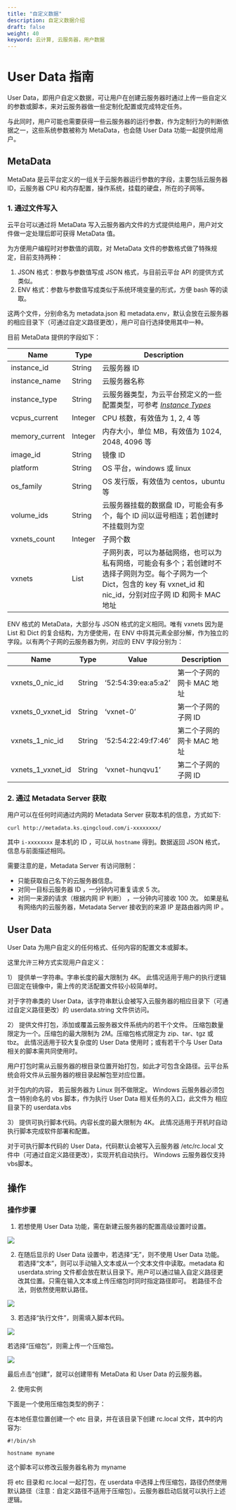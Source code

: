 ```yaml
---
title: "自定义数据"
description: 自定义数据介绍
draft: false
weight: 40
keyword: 云计算, 云服务器，用户数据
---
```


# User Data 指南

User Data，即用户自定义数据，可让用户在创建云服务器时通过上传一些自定义的参数或脚本，来对云服务器做一些定制化配置或完成特定任务。

与此同时，用户可能也需要获得一些云服务器的运行参数，作为定制行为的判断依据之一，这些系统参数被称为 MetaData，也会随 User Data 功能一起提供给用户。

## MetaData

MetaData 是云平台定义的一组关于云服务器运行参数的字段，主要包括云服务器 ID，云服务器 CPU 和内存配置，操作系统，挂载的硬盘，所在的子网等。

### 1. 通过文件写入

云平台可以通过将 MetaData 写入云服务器内文件的方式提供给用户，用户对文件做一定处理后即可获得 MetaData 值。

为方便用户编程时对参数值的调取，对 MetaData 文件的参数格式做了特殊规定，目前支持两种：

1.  JSON 格式：参数与参数值写成 JSON 格式，与目前云平台 API 的提供方式类似。
2.  ENV 格式：参数与参数值写成类似于系统环境变量的形式，方便 bash 等的读取。

这两个文件，分别命名为 metadata.json 和 metadata.env，默认会放在云服务器的相应目录下（可通过自定义路径更改），用户可自行选择使用其中一种。

目前 MetaData 提供的字段如下：

| Name | Type | Description |
| --- | --- | --- |
| instance_id | String | 云服务器 ID |
| instance_name | String | 云服务器名称 |
| instance_type | String | 云服务器类型，为云平台预定义的一些配置类型，可参考 [_Instance Types_](/development_docs/api/common/instance_type) |
| vcpus_current | Integer | CPU 核数，有效值为 1, 2, 4 等 |
| memory_current | Integer | 内存大小，单位 MB，有效值为 1024, 2048, 4096 等 |
| image_id | String | 镜像 ID |
| platform | String | OS 平台，windows 或 linux |
| os_family | String | OS 发行版，有效值为 centos，ubuntu 等 |
| volume_ids | String | 云服务器挂载的数据盘 ID，可能会有多个，每个 ID 间以逗号相连；若创建时不挂载则为空 |
| vxnets_count | Integer | 子网个数 |
| vxnets | List | 子网列表，可以为基础网络，也可以为私有网络，可能会有多个；若创建时不选择子网则为空。每个子网为一个 Dict，包含的 key 有 vxnet_id 和 nic_id，分别对应子网 ID 和网卡 MAC 地址 |

ENV 格式的 MetaData，大部分与 JSON 格式的定义相同。唯有 vxnets 因为是 List 和 Dict 的复合结构，为方便使用，在 ENV 中将其元素全部分解，作为独立的字段。以有两个子网的云服务器为例，对应的 ENV 字段分别为：

| Name | Type | Value | Description |
| --- | --- | --- | --- |
| vxnets_0_nic_id | String | ‘52:54:39:ea:a5:a2’ | 第一个子网的网卡 MAC 地址 |
| vxnets_0_vxnet_id | String | ‘vxnet-0’ | 第一个子网的子网 ID |
| vxnets_1_nic_id | String | ‘52:54:22:49:f7:46’ | 第二个子网的网卡 MAC 地址 |
| vxnets_1_vxnet_id | String | ‘vxnet-hunqvu1’ | 第二个子网的子网 ID |

### 2. 通过 Metadata Server 获取

用户可以在任何时间通过内网的 Metadata Server 获取本机的信息，方式如下:

```
curl http://metadata.ks.qingcloud.com/i-xxxxxxxx/
```

其中 ```i-xxxxxxxx``` 是本机的 ID ，可以从 ```hostname``` 得到。数据返回 JSON 格式，信息与前面描述相同。

需要注意的是，Metadata Server 有访问限制：

*   只能获取自己名下的云服务器信息。
*   对同一目标云服务器 ID ，一分钟内可重复请求 5 次。
*   对同一来源的请求（根据内网 IP 判断） ，一分钟内可接收 100 次。 如果是私有网络内的云服务器，Metadata Server 接收到的来源 IP 是路由器内网 IP 。

## User Data

User Data 为用户自定义的任何格式、任何内容的配置文本或脚本。

这里允许三种方式实现用户自定义：

1） 提供单一字符串。字串长度的最大限制为 4K。 此情况适用于用户的执行逻辑已固定在镜像中，需上传的灵活配置文件较小较简单时。

对于字符串类的 User Data，该字符串默认会被写入云服务器的相应目录下（可通过自定义路径更改）的 userdata.string 文件供访问。

2） 提供文件打包，添加或覆盖云服务器文件系统内的若干个文件。 压缩包数量限定为一个。压缩包的最大限制为 2M。压缩包格式限定为 zip、tar、tgz 或 tbz。 此情况适用于较大复杂度的 User Data 使用时；或有若干个与 User Data 相关的脚本需共同使用时。

用户打包时需从云服务器的根目录位置开始打包，如此才可包含全路径。云平台系统会将文件从云服务器的根目录起解包至对应位置。

对于包内的内容， 若云服务器为 Linux 则不做限定。 Windows 云服务器必须包含一特别命名的 vbs 脚本，作为执行 User Data 相关任务的入口，此文件为 相应目录下的 userdata.vbs

3） 提供可执行脚本代码。内容长度的最大限制为 4K。 此情况适用于开机时自动执行脚本完成软件部署和配置。

对于可执行脚本代码的 User Data，代码默认会被写入云服务器 /etc/rc.local 文件中（可通过自定义路径更改），实现开机自动执行。 Windows 云服务器仅支持vbs脚本。

## 操作

### 操作步骤

1. 若想使用 User Data 功能，需在新建云服务器的配置高级设置时设置。

![](/compute/vm/manual/_images/userdate_1.png)

2. 在随后显示的 User Data 设置中，若选择“无”，则不使用 User Data 功能。若选择“文本”，则可以手动输入文本或从一个文本文件中读取。metadata 和 userdata.string 文件都会放在默认目录下。用户可以通过输入自定义路径更改其位置。只需在输入文本或上传压缩包时同时指定路径即可。 若路径不合法，则依然使用默认路径。

![](/compute/vm/manual/_images/userdate_2.png)

3. 若选择“执行文件”，则需填入脚本代码。

![](/compute/vm/manual/_images/userdate_3.png)

若选择“压缩包”，则需上传一个压缩包。

![](/compute/vm/manual/_images/userdate_4.png)

最后点击“创建”，就可以创建带有 MetaData 和 User Data 的云服务器。

2.  使用实例

下面是一个使用压缩包类型的例子：

在本地任意位置创建一个 etc 目录，并在该目录下创建 rc.local 文件，其中的内容为:

```
#!/bin/sh

hostname myname
```

这个脚本可以修改云服务器名称为 myname

将 etc 目录和 rc.local 一起打包，在 userdata 中选择上传压缩包，路径仍然使用默认路径（注意：自定义路径不适用于压缩包）。云服务器启动后就可以执行上述逻辑。
